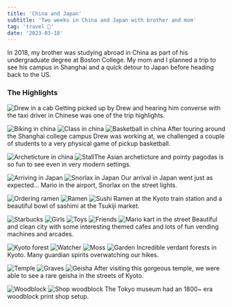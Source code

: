 ```yaml
---
title: 'China and Japan'
subtitle: 'Two weeks in China and Japan with brother and mom'
tag: 'travel 🌴'
date: '2023-03-18'
---
```


In 2018, my brother was studying abroad in China as part of his undergraduate degree at Boston College. My mom and I planned a trip to see his campus in Shanghai and a quick detour to Japan before heading back to the US.

### The Highlights

![Drew in a cab](/images/posts/china-japan/cab.jpg 'Drew in a cab')
Getting picked up by Drew and hearing him converse with the taxi driver in Chinese was one of the trip highlights.  


![Biking in china](/images/posts/china-japan/biking.jpg 'Biking in china')
![Class in china](/images/posts/china-japan/class.jpg 'Class in china')
![Basketball in china](/images/posts/china-japan/bball.jpg 'Basketball in china')
After touring around the Shanghai college campus Drew was working at, we challenged a couple of students to a very physical game of pickup basketball.


![Archeticture in china](/images/posts/china-japan/archet.jpg 'Archeticture in china')
![Stall](/images/posts/china-japan/stall.jpg 'Stall')The Asian archeticture and pointy pagodas is so fun to see even in very modern settings.  

![Arriving in Japan](/images/posts/china-japan/arrival.jpg 'Arriving in Japan')
![Snorlax in Japan](/images/posts/china-japan/snorlax.jpg 'Snorlax in Japan')
Our arrival in Japan went just as expected... Mario in the airport, Snorlax on the street lights.

![Ordering ramen](/images/posts/china-japan/ramenorder.jpg 'Ordering ramen')
![Ramen](/images/posts/china-japan/ramen.jpg 'Ramen')
![Sushi](/images/posts/china-japan/sushi.jpg 'Sushi')
Ramen at the Kyoto train station and a beautiful bowl of sashimi at the Tsukiji market. 

![Starbucks](/images/posts/china-japan/starbucks.jpg 'Starbucks')
![Girls](/images/posts/china-japan/girls.jpg 'Girls')
![Toys](/images/posts/china-japan/toy.jpg 'Toys')
![Friends](/images/posts/china-japan/friends.jpg 'Friends')
![Mario kart in the street](/images/posts/china-japan/wtf.jpg 'Mario kart in the street')
Beautiful and clean city with some interesting themed cafes and lots of fun vending machines and arcades.

![Kyoto forest](/images/posts/china-japan/forest.jpg 'Kyoto forest')
![Watcher](/images/posts/china-japan/watcher.jpg 'Watcher')
![Moss](/images/posts/china-japan/beauty.jpg 'Moss')
![Garden](/images/posts/china-japan/garden.jpg 'Garden')
Incredible verdant forests in Kyoto.  Many guardian spirits overwatching our hikes.

![Temple](/images/posts/china-japan/interior.jpg 'Temple')
![Graves](/images/posts/china-japan/graves.jpg 'Graves')
![Geisha](/images/posts/china-japan/geisha.jpg 'Geisha')
After visiting this gorgeous temple, we were able to see a rare geisha in the streets of Kyoto.

![Woodblock](/images/posts/china-japan/woodblock.jpg 'Woodblock')
![Shop woodblock](/images/posts/china-japan/shop.jpg 'Shop woodblock')
The Tokyo museum had an 1800~ era woodblock print shop setup.